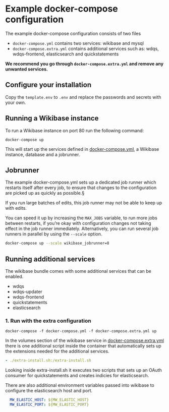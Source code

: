 # Example docker-compose configuration

The example docker-compose configuration consists of two files

* `docker-compose.yml` contains two services: wikibase and mysql
* `docker-compose.extra.yml` contains additional services such as: wdqs, wdqs-frontend, elasticsearch and quickstatements 

**We recommend you go through `docker-compose.extra.yml` and remove any unwanted services.**

## Configure your installation

Copy the `template.env` to `.env` and replace the passwords and secrets with your own.

## Running a Wikibase instance

To run a Wikibase instance on port 80 run the following command:

```
docker-compose up
```

This will start up the services defined in [docker-compose.yml](docker-compose.yml), a Wikibase instance, database and a jobrunner.

## Jobrunner

The example docker-compose.yml sets up a dedicated job runner which restarts itself after every job, to ensure that changes to the configuration are picked up as quickly as possible.§

If you run large batches of edits, this job runner may not be able to keep up with edits.

You can speed it up by increasing the `MAX_JOBS` variable, to run more jobs between restarts, if you’re okay with configuration changes not taking effect in the job runner immediately.
Alternatively, you can run several job runners in parallel by using the `--scale` option.

```sh
docker-compose up --scale wikibase_jobrunner=8
```

## Running additional services

The wikibase bundle comes with some additional services that can be enabled.

- wdqs
- wdqs-updater
- wdqs-frontend
- quickstatements
- elasticsearch

### 1. Run with the extra configuration

```
docker-compose -f docker-compose.yml -f docker-compose.extra.yml up
```

In the volumes section of the wikibase service in [docker-compose.extra.yml](docker-compose.extra.yml) there is one additional script inside the container that automatically sets up the extensions needed for the additional services.

```yml
- ./extra-install.sh:/extra-install.sh
```

Looking inside extra-install.sh it executes two scripts that sets up an OAuth consumer for quickstatements and creates indicies for elasticsearch.


There are also additional environment variables passed into wikibase to configure the  elasticsearch host and port.
```yml
  MW_ELASTIC_HOST: ${MW_ELASTIC_HOST}
  MW_ELASTIC_PORT: ${MW_ELASTIC_PORT}
```